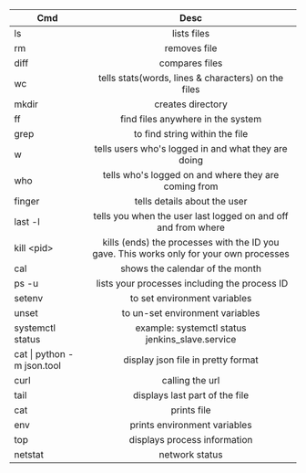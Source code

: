 | Cmd        | Desc|
| ------------- |:-------------:|           
|ls|lists files|
|rm <filename>|removes file|
|diff <file1> <file2>|compares files|
|wc <filename> |tells stats(words, lines & characters) on the files|
|mkdir <dirnam>|creates directory|pwd|tells where you are|
|ff<filename>|find files anywhere in the system|
|grep <string> <filename>|to find string within the file|
|w|tells users who's logged in and what they are doing|
|who|tells who's logged on and where they are coming from|
|finger <username>|tells details about the user|
|last -l <username>|tells you when the user last logged on and off and from where|
|kill \<pid\>|kills (ends) the processes with the ID you gave. This works only for your own processes|date|shows the current date and time|
|cal|shows the calendar of the month|
|ps -u <username>| lists your processes including the process ID|
|setenv <key> <value>|to set environment variables|
|unset <key>|to un-set environment variables|
|systemctl status <serviceprocess>|example: systemctl status jenkins_slave.service|
|cat <json file> \| python -m json.tool| display json file in pretty format|
|curl <url>|calling the url|
|tail <filename>|displays last part of the file|
|cat <filename>|prints file|
|env|prints environment variables|
|top|displays process information|
|netstat|network status




